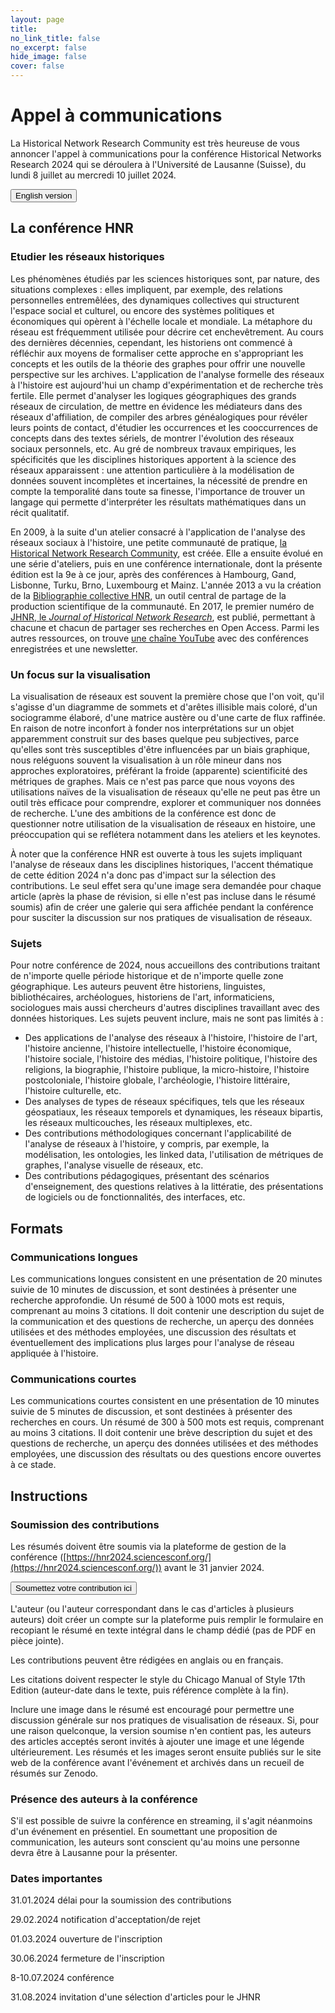 ```yaml
---
layout: page
title: 
no_link_title: false 
no_excerpt: false 
hide_image: false
cover: false
---
```


# Appel à communications

La Historical Network Research Community est très heureuse de vous annoncer l'appel à communications pour la conférence Historical Networks Research 2024 qui se déroulera à l'Université de Lausanne (Suisse), du lundi 8 juillet au mercredi 10 juillet 2024. 

<button class="button button1" onclick="window.location.href='/lausanne/cfp';">English version</button>

## La conférence HNR
### Etudier les réseaux historiques
Les phénomènes étudiés par les sciences historiques sont, par nature, des situations complexes : elles impliquent, par exemple, des relations personnelles entremêlées, des dynamiques collectives qui structurent l'espace social et culturel, ou encore des systèmes politiques et économiques qui opèrent à l'échelle locale et mondiale. La métaphore du réseau est fréquemment utilisée pour décrire cet enchevêtrement. Au cours des dernières décennies, cependant, les historiens ont commencé à réfléchir aux moyens de formaliser cette approche en s'appropriant les concepts et les outils de la théorie des graphes pour offrir une nouvelle perspective sur les archives. L'application de l'analyse formelle des réseaux à l'histoire est aujourd'hui un champ d'expérimentation et de recherche très fertile. Elle permet d'analyser les logiques géographiques des grands réseaux de circulation, de mettre en évidence les médiateurs dans des réseaux d'affiliation, de compiler des arbres généalogiques pour révéler leurs points de contact, d'étudier les occurrences et les cooccurrences de concepts dans des textes sériels, de montrer l'évolution des réseaux sociaux personnels, etc. Au gré de nombreux travaux empiriques, les spécificités que les disciplines historiques apportent à la science des réseaux apparaissent : une attention particulière à la modélisation de données souvent incomplètes et incertaines, la nécessité de prendre en compte la temporalité dans toute sa finesse, l'importance de trouver un langage qui permette d'interpréter les résultats mathématiques dans un récit qualitatif. 

En 2009, à la suite d'un atelier consacré à l'application de l'analyse des réseaux sociaux à l'histoire, une petite communauté de pratique, [la Historical Network Research Community](http://www.historicalnetworkresearch.org), est créée. Elle a ensuite évolué en une série d'ateliers, puis en une conférence internationale, dont la présente édition est la 9e à ce jour, après des conférences à Hambourg, Gand, Lisbonne, Turku, Brno, Luxembourg et Mainz. L'année 2013 a vu la création de la [Bibliographie collective HNR](https://www.zotero.org/groups/209983/historical_network_research), un outil central de partage de la production scientifique de la communauté. En 2017, le premier numéro de [JHNR, le *Journal of Historical Network Research*](https://jhnr.uni.lu/), est publié, permettant à chacune et chacun de partager ses recherches en Open Access. Parmi les autres ressources, on trouve [une chaîne YouTube](https://www.youtube.com/channel/UC2QFG7uIVxkFQ3xZbohKl-Q) avec des conférences enregistrées et une newsletter.

### Un focus sur la visualisation

La visualisation de réseaux est souvent la première chose que l'on voit, qu'il s'agisse d'un diagramme de sommets et d'arêtes illisible mais coloré, d'un sociogramme élaboré, d'une matrice austère ou d'une carte de flux raffinée. En raison de notre inconfort à fonder nos interprétations sur un objet apparemment construit sur des bases quelque peu subjectives, parce qu'elles sont très susceptibles d'être influencées par un biais graphique, nous reléguons souvent la visualisation à un rôle mineur dans nos approches exploratoires, préférant la froide (apparente) scientificité des métriques de graphes. Mais ce n'est pas parce que nous voyons des utilisations naïves de la visualisation de réseaux qu'elle ne peut pas être un outil très efficace pour comprendre, explorer et communiquer nos données de recherche. L'une des ambitions de la conférence est donc de questionner notre utilisation de la visualisation de réseaux en histoire, une préoccupation qui se reflétera notamment dans les ateliers et les keynotes.

À noter que la conférence HNR est ouverte à tous les sujets impliquant l'analyse de réseaux dans les disciplines historiques, l'accent thématique de cette édition 2024 n'a donc pas d'impact sur la sélection des contributions. Le seul effet sera qu'une image sera demandée pour chaque article (après la phase de révision, si elle n'est pas incluse dans le résumé soumis) afin de créer une galerie qui sera affichée pendant la conférence pour susciter la discussion sur nos pratiques de visualisation de réseaux.

### Sujets
Pour notre conférence de 2024, nous accueillons des contributions traitant de n'importe quelle période historique et de n'importe quelle zone géographique. Les auteurs peuvent être historiens, linguistes, bibliothécaires, archéologues, historiens de l'art, informaticiens, sociologues mais aussi chercheurs d'autres disciplines travaillant avec des données historiques. Les sujets peuvent inclure, mais ne sont pas limités à : 
* Des applications de l'analyse des réseaux à l'histoire, l'histoire de l'art, l'histoire ancienne, l'histoire intellectuelle, l'histoire économique, l'histoire sociale, l'histoire des médias, l'histoire politique, l'histoire des religions, la biographie, l'histoire publique, la micro-histoire, l'histoire postcoloniale, l'histoire globale, l'archéologie, l'histoire littéraire, l'histoire culturelle, etc.
* Des analyses de types de réseaux spécifiques, tels que les réseaux géospatiaux, les réseaux temporels et dynamiques, les réseaux bipartis, les réseaux multicouches, les réseaux multiplexes, etc.
* Des contributions méthodologiques concernant l'applicabilité de l'analyse de réseaux à l'histoire, y compris, par exemple, la modélisation, les ontologies, les linked data, l'utilisation de métriques de graphes, l'analyse visuelle de réseaux, etc.
* Des contributions pédagogiques, présentant des scénarios d'enseignement, des questions relatives à la littératie, des présentations de logiciels ou de fonctionnalités, des interfaces, etc.

## Formats
### Communications longues
Les communications longues consistent en une présentation de 20 minutes suivie de 10 minutes de discussion, et sont destinées à présenter une recherche approfondie. Un résumé de 500 à 1000 mots est requis, comprenant au moins 3 citations. Il doit contenir une description du sujet de la communication et des questions de recherche, un aperçu des données utilisées et des méthodes employées, une discussion des résultats et éventuellement des implications plus larges pour l'analyse de réseau appliquée à l'histoire.
### Communications courtes
Les communications courtes consistent en une présentation de 10 minutes suivie de 5 minutes de discussion, et sont destinées à présenter des recherches en cours. Un résumé de 300 à 500 mots est requis, comprenant au moins 3 citations. Il doit contenir une brève description du sujet et des questions de recherche, un aperçu des données utilisées et des méthodes employées, une discussion des résultats ou des questions encore ouvertes à ce stade.

## Instructions
### Soumission des contributions
Les résumés doivent être soumis via la plateforme de gestion de la conférence ([https://hnr2024.sciencesconf.org/](https://hnr2024.sciencesconf.org/)) avant le 31 janvier 2024. 

<button class="button button1" onclick="window.location.href='https://hnr2024.sciencesconf.org/';">Soumettez votre contribution ici</button>

L'auteur (ou l'auteur correspondant dans le cas d'articles à plusieurs auteurs) doit créer un compte sur la plateforme puis remplir le formulaire en recopiant le résumé en texte intégral dans le champ dédié (pas de PDF en pièce jointe). 

Les contributions peuvent être rédigées en anglais ou en français.

Les citations doivent respecter le style du Chicago Manual of Style 17th Edition (auteur-date dans le texte, puis référence complète à la fin). 

Inclure une image dans le résumé est encouragé pour permettre une discussion générale sur nos pratiques de visualisation de réseaux. Si, pour une raison quelconque, la version soumise n'en contient pas, les auteurs des articles acceptés seront invités à ajouter une image et une légende ultérieurement. Les résumés et les images seront ensuite publiés sur le site web de la conférence avant l'événement et archivés dans un recueil de résumés sur Zenodo.

### Présence des auteurs à la conférence
S'il est possible de suivre la conférence en streaming, il s'agit néanmoins d'un événement en présentiel. En soumettant une proposition de communication, les auteurs sont conscient qu'au moins une personne devra être à Lausanne pour la présenter.

### Dates importantes
31.01.2024 délai pour la soumission des contributions

29.02.2024 notification d'acceptation/de rejet

01.03.2024 ouverture de l'inscription

30.06.2024 fermeture de l'inscription

8-10.07.2024 conférence

31.08.2024 invitation d'une sélection d'articles pour le JHNR


